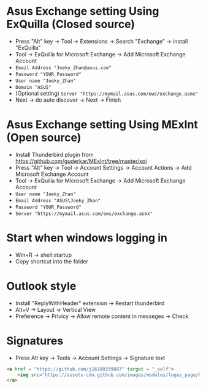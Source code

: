 Asus Exchange setting Using ExQuilla (Closed source)
=====
* Press "Alt" key -> Tool -> Extensions -> Search "Exchange" -> install "ExQuilla"
* Tool -> ExQuilla for Microsoft Exchange -> Add Microsoft Exchange Account
* `Email Address "Joeky_Zhan@asus.com"`
* `Password "YOUR_Password"`
* `User name "Joeky_Zhan"`
* `Domain "ASUS"`
* (Optional setting) `Server "https://mymail.asus.com/ews/exchange.asmx"`
* Next -> do auto discover -> Next -> Finish

Asus Exchange setting Using MExInt (Open source)
=====
* Install Thunderbird plugin from https://github.com/guderkar/MExInt/tree/master/xpi
* Press "Alt" key -> Tool -> Account Settings -> Account Actions -> Add Microsoft Exchange Account
* Tool -> ExQuilla for Microsoft Exchange -> Add Microsoft Exchange Account
* `User name "Joeky_Zhan"`
* `Email Address "ASUS\Joeky_Zhan"`
* `Password "YOUR_Password"`
* `Server "https://mymail.asus.com/ews/exchange.asmx"`

Start when windows logging in
=====
* Win+R -> shell:startup
* Copy shortcut into the folder

Outlook style
=====
* Install "ReplyWithHeader" extension -> Restart thunderbird
* Alt+V -> Layout -> Vertical View
* Preference -> Privicy -> Allow remote content in messeges -> Check

Signatures
=====
* Press Alt key -> Tools -> Account Settings -> Signature text
```html
<a href = "https://github.com/j16180339887" target = "_self">
    <img src="https://assets-cdn.github.com/images/modules/logos_page/GitHub-Mark.png" alt="Github" height="50" width="50"/>
</a>
```
